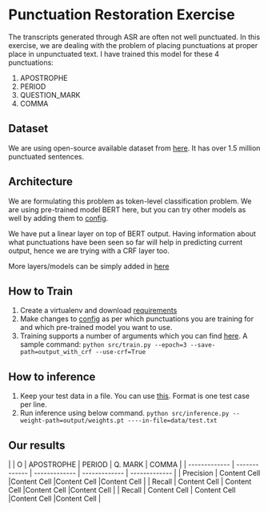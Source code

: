 # Punctuation Restoration Exercise

The transcripts generated through ASR are often not well punctuated. In this exercise, we are dealing with the problem of placing punctuations at proper place in unpunctuated text. I have trained this model for these 4 punctuations:

1. APOSTROPHE
2. PERIOD
3. QUESTION_MARK
4. COMMA


## Dataset

We are using open-source available dataset from [here](https://downloads.tatoeba.org/exports/per_language/eng/eng_sentences.tsv.bz2). It has over 1.5 million punctuated sentences.


## Architecture

We are formulating this problem as token-level classification problem. We are using pre-trained model BERT here, but you can try other models as well by adding them to [config](src/config.py).

We have put a linear layer on top of BERT output. Having information about what punctuations have been seen so far will help in predicting current output, hence we are trying with a CRF layer too.

More layers/models can be simply added in [here](src/model.py)

## How to Train
1. Create a virtualenv and download [requirements](requirements.txt) 
2. Make changes to [config](src/config.py) as per which punctuations you are training for and which pre-trained model you want to use.
3. Training  supports a number of arguments which you can find [here](src/train.py).
	A sample command: `python src/train.py --epoch=3 --save-path=output_with_crf --use-crf=True`

## How to inference
1. Keep your test data in a file. You can use [this](data/test.txt). Format is one test case per line.
2. Run inference using below command.
`python src/inference.py --weight-path=output/weights.pt ----in-file=data/test.txt` 

## Our results

|  | O | APOSTROPHE | PERIOD | Q. MARK | COMMA |
| ------------- | ------------- |  ------------- |  ------------- |  ------------- |
| Precision  | Content Cell  |Content Cell  |Content Cell  |Content Cell  |
| Recall  | Content Cell  |  Content Cell  |Content Cell  |Content Cell  |
| Recall  | Content Cell  |  Content Cell  |Content Cell  |Content Cell  |

